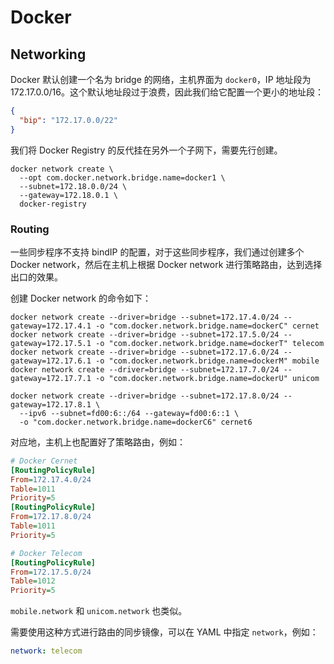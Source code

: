 # Docker

## Networking

Docker 默认创建一个名为 bridge 的网络，主机界面为 `docker0`，IP 地址段为 172.17.0.0/16。这个默认地址段过于浪费，因此我们给它配置一个更小的地址段：

```json title="/etc/docker/daemon.json"
{
  "bip": "172.17.0.0/22"
}
```

我们将 Docker Registry 的反代挂在另外一个子网下，需要先行创建。

```shell
docker network create \
  --opt com.docker.network.bridge.name=docker1 \
  --subnet=172.18.0.0/24 \
  --gateway=172.18.0.1 \
  docker-registry
```

### Routing

一些同步程序不支持 bindIP 的配置，对于这些同步程序，我们通过创建多个 Docker network，然后在主机上根据 Docker network 进行策略路由，达到选择出口的效果。

创建 Docker network 的命令如下：

```shell
docker network create --driver=bridge --subnet=172.17.4.0/24 --gateway=172.17.4.1 -o "com.docker.network.bridge.name=dockerC" cernet
docker network create --driver=bridge --subnet=172.17.5.0/24 --gateway=172.17.5.1 -o "com.docker.network.bridge.name=dockerT" telecom
docker network create --driver=bridge --subnet=172.17.6.0/24 --gateway=172.17.6.1 -o "com.docker.network.bridge.name=dockerM" mobile
docker network create --driver=bridge --subnet=172.17.7.0/24 --gateway=172.17.7.1 -o "com.docker.network.bridge.name=dockerU" unicom

docker network create --driver=bridge --subnet=172.17.8.0/24 --gateway=172.17.8.1 \
  --ipv6 --subnet=fd00:6::/64 --gateway=fd00:6::1 \
  -o "com.docker.network.bridge.name=dockerC6" cernet6
```

对应地，主机上也配置好了策略路由，例如：

```ini title="/etc/systemd/network/cernet.network"
# Docker Cernet
[RoutingPolicyRule]
From=172.17.4.0/24
Table=1011
Priority=5
[RoutingPolicyRule]
From=172.17.8.0/24
Table=1011
Priority=5
```

```ini title="/etc/systemd/network/telecom.network"
# Docker Telecom
[RoutingPolicyRule]
From=172.17.5.0/24
Table=1012
Priority=5
```

`mobile.network` 和 `unicom.network` 也类似。

需要使用这种方式进行路由的同步镜像，可以在 YAML 中指定 `network`，例如：

```yaml title="adoptium.yum.yaml"
network: telecom
```
